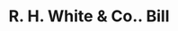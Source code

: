 ---
doi: 10.7916/D8F209QW
date_other: '1890'
date_other_textual: 1890-1899
form: printed ephemera
genre:
- Invoices
name:
- R. H. White & Co.
object_in_context_url: https://biggert.cul.columbia.edu/items/view/ave_biggert_00443
subject_hierarchical_geographic:
- Boston, Massachusetts, United States
subject_name:
- R. H. White & Co.
title: R. H. White & Co.. Bill
sort_title: R. H. White & Co.. Bill
call_number: ave_biggert_00443
coordinates:
- 42.35805555555556,-71.06361111111111
pid: ave_biggert_00443
identifiers: ave_biggert_00443
thumbnail: https://derivativo-2.library.columbia.edu/iiif/2/ldpd:344198/full/!256,256/0/native.jpg
permalink: /biggert/ave_biggert_00443/
layout: iiif-image-page
---